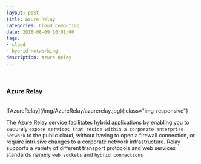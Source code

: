```yaml
---
layout: post
title: Azure Relay
categories: Cloud Computing
date: 2018-08-09 10:01:00
tags:
- cloud
- hybrid networking
description: Azure Relay
---
```

<br/>

###  Azure Relay
                                
<br/>
![AzureRelay](/img/AzureRelay/azurerelay.jpg){:class="img-responsive"}
<br/>

The Azure Relay service facilitates hybrid applications by enabling you to securely `expose services that reside within a corporate enterprise network` to the public cloud, without having to open a firewall connection, or require intrusive changes to a corporate network infrastructure. Relay supports a variety of different transport protocols and web services standards namely `web sockets` and `hybrid connections`                   
                
